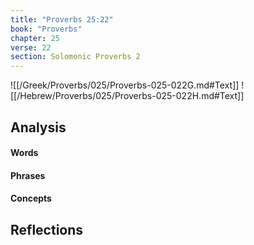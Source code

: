 ```yaml
---
title: "Proverbs 25:22"
book: "Proverbs"
chapter: 25
verse: 22
section: Solomonic Proverbs 2
---
```

![[/Greek/Proverbs/025/Proverbs-025-022G.md#Text]]
![[/Hebrew/Proverbs/025/Proverbs-025-022H.md#Text]]

## Analysis

#### Words

#### Phrases

#### Concepts

## Reflections
